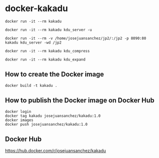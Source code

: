# docker-kakadu


```
docker run -it --rm kakadu
```

```
docker run -it --rm kakadu kdu_server -u
```

```
docker run -it --rm -v /home/josejuansanchez/jp2/:/jp2 -p 8090:80 kakadu kdu_server -wd /jp2
```

```
docker run -it --rm kakadu kdu_compress
```

```
docker run -it --rm kakadu kdu_expand
```

## How to create the Docker image

```
docker build -t kakadu .
```

## How to publish the Docker image on Docker Hub

```
docker login
docker tag kakadu josejuansanchez/kakadu:1.0
docker images
docker push josejuansanchez/kakadu:1.0
```

## Docker Hub

https://hub.docker.com/r/josejuansanchez/kakadu


